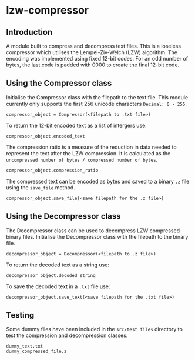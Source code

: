 # lzw-compressor
## Introduction
A module built to compress and decompress text files. This is a loseless compressor which utilises the Lempel-Ziv-Welch (LZW) algorithm. 
The encoding was implemented using fixed 12-bit codes. For an odd number of bytes, the last code is padded with 0000 to create the final 12-bit code.

## Using the Compressor class

Initialise the Compressor class with the filepath to the text file. This module currently only supports the first 256 unicode characters `Decimal: 0 - 255`.
```
compressor_object = Compressor(<filepath to .txt file>)
```
To return the 12-bit encoded text as a list of intergers use:
```
compressor_object.encoded_text
```
The compression ratio is a measure of the reduction in data needed to represent the text after the LZW compression. It is calculated as the `uncompressed number of bytes / compressed number of bytes`. 
```
compressor_object.compression_ratio
```
The compressed text can be encoded as bytes and saved to a binary `.z` file using the `save_file` method.
```
compressor_object.save_file(<save filepath for the .z file>)
```

## Using the Decompressor class

The Decompressor class can be used to decompress LZW compressed binary files. Initialise the Decompressor class with the filepath to the binary file.
```
decompressor_object = Decompressor(<filepath to .z file>)
```
To return the decoded text as a string use:
```
decompressor_object.decoded_string
```
To save the decoded text in a `.txt` file use:
```
decompressor_object.save_text(<save filepath for the .txt file>)
```

## Testing

Some dummy files have been included in the `src/test_files` directory to test the compression and decompression classes.
```
dummy_text.txt
dummy_compressed_file.z
```
